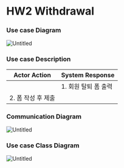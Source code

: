 # HW2 Withdrawal

### Use case Diagram

![Untitled](https://user-images.githubusercontent.com/58579386/168735836-6ec400c7-e751-4e5c-a97a-b0391c598fd5.png)

### Use case Description

| Actor Action | System Response |
| --- | --- |
|  | 1. 회원 탈퇴 폼 출력 |
| 2. 폼 작성 후 제출 |  |

### Communication Diagram

![Untitled](https://user-images.githubusercontent.com/58579386/168999497-01f663f8-13f1-41ae-9e61-1720290dedd7.png)

### Use case Class Diagram

![Untitled](https://user-images.githubusercontent.com/58579386/168999510-0bf313e3-d945-4409-a21a-2d9ec605f6af.png)
